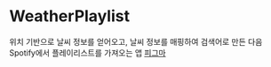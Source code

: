 # WeatherPlaylist
위치 기반으로 날씨 정보를 얻어오고, 날씨 정보를 매핑하여 검색어로 만든 다음 Spotify에서 플레이리스트를 가져오는 앱
[피그마](https://www.figma.com/file/ORnSmI1p4wPLM1Y7SH3dem/PlaylistByWeather?type=design&mode=design&t=zkSVhDGKLq0C0VmS-0)
